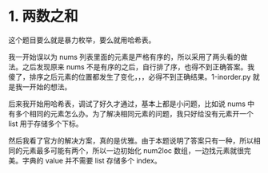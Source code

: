 # 1. 两数之和
这个题目要么就是暴力枚举，要么就用哈希表。

我一开始误以为 nums 列表里面的元素是严格有序的，所以采用了两头看的做法。之后发现原来 nums 不是有序的之后，自行排了序，也得不到正确答案。我傻了，排序之后元素的位置都发生了变化，，，必得不到正确结果。1-inorder.py 就是我一开始的想法。

后来我开始用哈希表，调试了好久才通过，基本上都是小问题，比如说 nums 中有多个相同的元素怎么办。为了解决相同元素的问题，我只好给没有元素开一个 list 用于存储多个下标。

然后我看了官方的解决方案，真的是优雅。由于本题说明了答案只有一种，所以相同的元素最多可能有两个，所以一边初始化 num2loc 数组，一边找元素就很完美。字典的 value 并不需要 list 存储多个 index。

